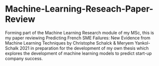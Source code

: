 # Machine-Learning-Reseach-Paper-Review

Forming part of the Machine Learning Research module of my MSc, this is my paper reviewing Predicting French SME Failures: New Evidence from Machine Learning Techniques by Christophe Schalck & Meryem Yankol-Schalk 2021 in preparation for the development of my own thesis which explores the development of machine learning models to predict start-up company success. 
